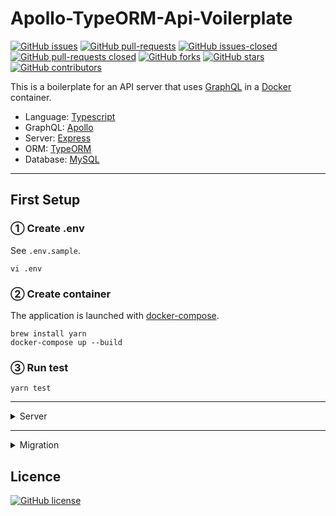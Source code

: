 # Apollo-TypeORM-Api-Voilerplate

[![GitHub issues](https://img.shields.io/github/issues/gitackt/graphql-api-voilerplate?color=%236971ce)](https://github.com/gitackt/graphql-api-voilerplate/issues)
[![GitHub pull-requests](https://img.shields.io/github/issues-pr/gitackt/graphql-api-voilerplate?color=%236971ce)](https://github.com/gitackt/graphql-api-voilerplate/issues)
[![GitHub issues-closed](https://img.shields.io/github/issues-closed/gitackt/graphql-api-voilerplate?color=%23ce6990)](https://github.com/gitackt/graphql-api-voilerplate/issues)
[![GitHub pull-requests closed](https://img.shields.io/github/issues-pr-closed/gitackt/graphql-api-voilerplate?color=%23ce6990)](https://github.com/gitackt/graphql-api-voilerplate/issues)
[![GitHub forks](https://img.shields.io/github/forks/gitackt/graphql-api-voilerplate?color=%2369cebf)](https://github.com/gitackt/graphql-api-voilerplate/network)
[![GitHub stars](https://img.shields.io/github/stars/gitackt/graphql-api-voilerplate?color=%2369cebf)](https://github.com/gitackt/graphql-api-voilerplate/stargazers)
[![GitHub contributors](https://img.shields.io/github/contributors/gitackt/graphql-api-voilerplate?color=%2369cebf)](https://github.com/gitackt/graphql-api-voilerplate/stargazers)

This is a boilerplate for an API server that uses [GraphQL](https://graphql.org/ 'GraphQL') in a [Docker](https://www.docker.com/ 'Docker') container.

- Language: [Typescript](https://www.typescriptlang.org/ 'Typescript')
- GraphQL: [Apollo](https://www.apollographql.com/ 'Apollo')
- Server: [Express](https://expressjs.com/ja/ 'Express')
- ORM: [TypeORM](https://typeorm.io/#/ 'TypeORM')
- Database: [MySQL](https://www.mysql.com/jp/ 'MySQL')

---

## First Setup

### ① Create .env

See `.env.sample`.

```shell
vi .env
```

### ② Create container

The application is launched with [docker-compose](https://docs.docker.com/compose/ 'docker-compose').

```shell
brew install yarn
docker-compose up --build
```

### ③ Run test

```shell
yarn test
```

---

<details>

<summary>
Server 
</summary>

## ① Server

### Build image

```shell
docker-compose build
```

### Start server

```shell
docker-compose up
```

### Start server（with build）

```shell
docker-compose up --build
```

### Start server（deamon）

```shell
docker-compose up -d
```

### Start server（deamon with build）

```shell
docker-compose up --build -d
```

### Stop server

```shell
docker-compose down
```

### Stop server (remove volumes)

```shell
docker-compose down -v
```

</details>

---

<details>

<summary>
Migration
</summary>

## ② Migration

### 1 - Exec app container

```shell
docker-compose exec api bash
```

### 2 - Generate Migrations

(In app container)

```shell
./node_modules/.bin/ts-node ./node_modules/.bin/typeorm migration:generate -n  <migration-name>
```

### 3 - Run Migrations

(In app container)

```shell
./node_modules/.bin/ts-node ./node_modules/.bin/typeorm migration:run
```

</details>

## Licence

[![GitHub license](https://img.shields.io/github/license/gitackt/graphql-api-voilerplate?color=%23ccb868)](https://github.com/gitackt/graphql-api-voilerplate/blob/master/LICENSE)
